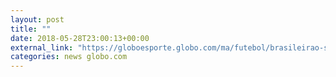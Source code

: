 ```yaml
---
layout: post
title: ""
date: 2018-05-28T23:00:13+00:00
external_link: "https://globoesporte.globo.com/ma/futebol/brasileirao-serie-b/jogo/28-05-2018/sampaio-correia-ponte-preta.ghtml"
categories: news globo.com
---
```

